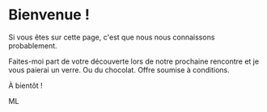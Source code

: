 # Bienvenue !

Si vous êtes sur cette page, c'est que nous nous connaissons probablement.

Faites-moi part de votre découverte lors de notre prochaine rencontre et je vous paierai un verre. Ou du chocolat. Offre soumise à conditions.

À bientôt !

ML
